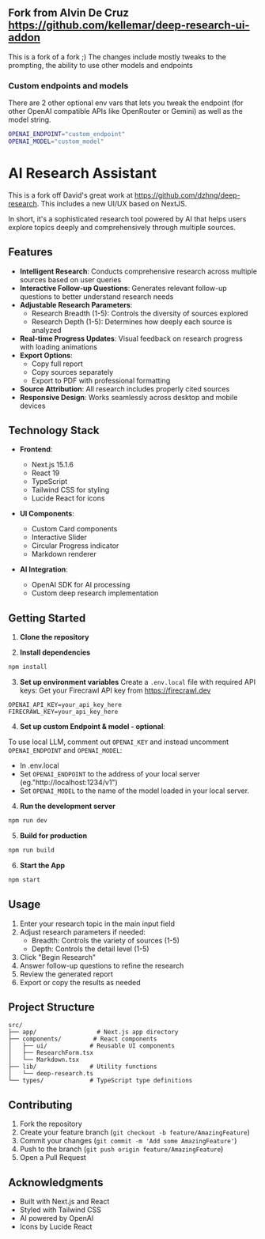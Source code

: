 ## Fork from Alvin De Cruz https://github.com/kellemar/deep-research-ui-addon

This is a fork of a fork ;) The changes include mostly tweaks to the prompting, the ability to use other models and endpoints

### Custom endpoints and models

There are 2 other optional env vars that lets you tweak the endpoint (for other OpenAI compatible APIs like OpenRouter or Gemini) as well as the model string.

```bash
OPENAI_ENDPOINT="custom_endpoint"
OPENAI_MODEL="custom_model"
```




# AI Research Assistant

This is a fork off David's great work at https://github.com/dzhng/deep-research. This includes a new UI/UX based on NextJS.

In short, it's a sophisticated research tool powered by AI that helps users explore topics deeply and comprehensively through multiple sources.

## Features

- **Intelligent Research**: Conducts comprehensive research across multiple sources based on user queries
- **Interactive Follow-up Questions**: Generates relevant follow-up questions to better understand research needs
- **Adjustable Research Parameters**:
  - Research Breadth (1-5): Controls the diversity of sources explored
  - Research Depth (1-5): Determines how deeply each source is analyzed
- **Real-time Progress Updates**: Visual feedback on research progress with loading animations
- **Export Options**:
  - Copy full report
  - Copy sources separately
  - Export to PDF with professional formatting
- **Source Attribution**: All research includes properly cited sources
- **Responsive Design**: Works seamlessly across desktop and mobile devices

## Technology Stack

- **Frontend**:
  - Next.js 15.1.6
  - React 19
  - TypeScript
  - Tailwind CSS for styling
  - Lucide React for icons

- **UI Components**:
  - Custom Card components
  - Interactive Slider
  - Circular Progress indicator
  - Markdown renderer

- **AI Integration**:
  - OpenAI SDK for AI processing
  - Custom deep research implementation

## Getting Started

1. **Clone the repository**

2. **Install dependencies**

```bash
npm install
```

3. **Set up environment variables**
Create a `.env.local` file with required API keys:
Get your Firecrawl API key from https://firecrawl.dev
```env
OPENAI_API_KEY=your_api_key_here
FIRECRAWL_KEY=your_api_key_here
```

4. **Set up custom Endpoint & model - optional**:

To use local LLM, comment out `OPENAI_KEY` and instead uncomment `OPENAI_ENDPOINT` and `OPENAI_MODEL`:
- In .env.local
- Set `OPENAI_ENDPOINT` to the address of your local server (eg."http://localhost:1234/v1")
- Set `OPENAI_MODEL` to the name of the model loaded in your local server.



4. **Run the development server**
```bash
npm run dev
```

5. **Build for production**
```bash
npm run build
```

6. **Start the App**
```bash
npm start
```

## Usage

1. Enter your research topic in the main input field
2. Adjust research parameters if needed:
   - Breadth: Controls the variety of sources (1-5)
   - Depth: Controls the detail level (1-5)
3. Click "Begin Research"
4. Answer follow-up questions to refine the research
5. Review the generated report
6. Export or copy the results as needed

## Project Structure

```
src/
├── app/                 # Next.js app directory
├── components/         # React components
│   ├── ui/            # Reusable UI components
│   ├── ResearchForm.tsx
│   └── Markdown.tsx
├── lib/               # Utility functions
│   └── deep-research.ts
└── types/             # TypeScript type definitions
```

## Contributing

1. Fork the repository
2. Create your feature branch (`git checkout -b feature/AmazingFeature`)
3. Commit your changes (`git commit -m 'Add some AmazingFeature'`)
4. Push to the branch (`git push origin feature/AmazingFeature`)
5. Open a Pull Request

## Acknowledgments

- Built with Next.js and React
- Styled with Tailwind CSS
- AI powered by OpenAI
- Icons by Lucide React
